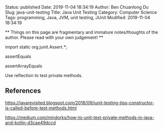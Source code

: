 Status: published
Date: 2019-11-04 18:34:19
Author: Ben Chuanlong Du
Slug: java-unit-testing
Title: Java Unit Testing
Category: Computer Science
Tags: programming, Java, JVM, unit testing, JUnit
Modified: 2019-11-04 18:34:19

**
Things on this page are
fragmentary and immature notes/thoughts of the author.
Please read with your own judgement!
**


import static org.junit.Assert.*;

assertEquals

assertArrayEquals


Use reflection to test private methods.


## References

https://javarevisited.blogspot.com/2018/09/junit-testing-tips-constructor-is-called-before-test-methods.html

https://medium.com/mindorks/how-to-unit-test-private-methods-in-java-and-kotlin-d3cae49dccd
